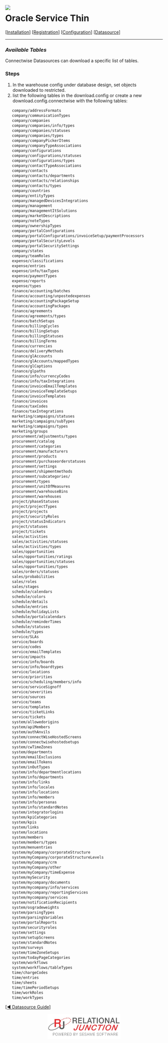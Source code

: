  <a href="http://www.sesamesoftware.com"><img align=left src="../images/RJOrbit110x110.png"></img></a>

[comment]: # (Change Heading to reflect Datasource)

#  Oracle Service Thin

[comment]: # (Leave Nav BAR untouched)

[[Installation](../guides/installguide.md)] [[Registration](../guides/RegistrationGuide.md)] [[Configuration](../guides/configurationGuide.md)] [[Datasource](../guides/DatasourceGuide.md)]

---

[comment]: # (Leave Or Alter Required info as needed)

### *Available Tables*

Connectwise Datasources can download a specific list of tables. 

### Steps

[comment]: # (step 1 is common to all Datasources)
[comment]: # (Step 2.1and 2.2 should be adjusted for Data Source specific)
[comment]: # (Step 3 should be Image of the datasource you can add the screenshot to the images folder or create a placeholder like {image of datasource screen})
[comment]: # (adjust step 4 and below as needed)

1. In the warehouse config under database design, set objects downloaded to restricted. 
2. list the following tables in the download.config or create a new download.config.connectwise with the following tables:
```
   company/addressFormats
   company/communicationTypes
   company/companies
   company/companies/info/types
   company/companies/statuses
   company/companies/types
   company/companyPickerItems
   company/companyTypeAssociations
   company/configurations
   company/configurations/statuses
   company/configurations/types
   company/contactTypeAssociations
   company/contacts
   company/contacts/departments
   company/contacts/relationships
   company/contacts/types
   company/countries
   company/entityTypes
   company/managedDevicesIntegrations
   company/management
   company/managementItSolutions
   company/marketDescriptions
   company/noteTypes
   company/ownershipTypes
   company/portalConfigurations
   company/portalConfigurations/invoiceSetup/paymentProcessors
   company/portalSecurityLevels
   company/portalSecuritySettings
   company/states
   company/teamRoles
   expense/classifications
   expense/entries
   expense/info/taxTypes
   expense/paymentTypes
   expense/reports
   expense/types
   finance/accounting/batches
   finance/accounting/unpostedexpenses
   finance/accountingPackageSetup
   finance/accountingPackages
   finance/agreements
   finance/agreements/types
   finance/batchSetups
   finance/billingCycles
   finance/billingSetups
   finance/billingStatuses
   finance/billingTerms
   finance/currencies
   finance/deliveryMethods
   finance/glAccounts
   finance/glAccounts/mappedTypes
   finance/glCaptions
   finance/glpaths
   finance/info/currencyCodes
   finance/info/taxIntegrations
   finance/invoiceEmailTemplates
   finance/invoiceTemplateSetups
   finance/invoiceTemplates
   finance/invoices
   finance/taxCodes
   finance/taxIntegrations
   marketing/campaigns/statuses
   marketing/campaigns/subTypes
   marketing/campaigns/types
   marketing/groups
   procurement/adjustments/types
   procurement/catalog
   procurement/categories
   procurement/manufacturers
   procurement/products
   procurement/purchaseorderstatuses
   procurement/settings
   procurement/shipmentmethods
   procurement/subcategories/
   procurement/types
   procurement/unitOfMeasures
   procurement/warehouseBins
   procurement/warehouses
   project/phaseStatuses
   project/projectTypes
   project/projects
   project/securityRoles
   project/statusIndicators
   project/statuses
   project/tickets
   sales/activities
   sales/activities/statuses
   sales/activities/types
   sales/opportunities
   sales/opportunities/ratings
   sales/opportunities/statuses
   sales/opportunities/types
   sales/orders/statuses
   sales/probabilities
   sales/roles
   sales/stages
   schedule/calendars
   schedule/colors
   schedule/details
   schedule/entries
   schedule/holidayLists
   schedule/portalcalendars
   schedule/reminderTimes
   schedule/statuses
   schedule/types
   service/SLAs
   service/boards
   service/codes
   service/emailTemplates
   service/impacts
   service/info/boards
   service/info/boardtypes
   service/locations
   service/priorities
   service/scheduling/members/info
   service/serviceSignoff
   service/severities
   service/sources
   service/teams
   service/templates
   service/ticketLinks
   service/tickets
   system/allowedorigins
   system/apiMembers
   system/authAnvils
   system/connectWiseHostedScreens
   system/connectwisehostedsetups
   system/cwTimeZones
   system/departments
   system/emailExclusions
   system/emailTokens
   system/inOutTypes
   system/info/departmentlocations
   system/info/departments
   system/info/links
   system/info/locales
   system/info/locations
   system/info/members
   system/info/personas
   system/info/standardNotes
   system/integratorlogins
   system/kpiCategories
   system/kpis
   system/links
   system/locations
   system/members
   system/members/types
   system/menuentries
   system/myCompany/corporateStructure
   system/myCompany/corporateStructureLevels
   system/myCompany/crm
   system/myCompany/other
   system/myCompany/timeExpense
   system/mySecurity
   system/mycompany/documents
   system/mycompany/info/services
   system/mycompany/reportingServices
   system/mycompany/services
   system/notificationRecipients
   system/osgradeweights
   system/parsingTypes
   system/parsingVariables
   system/portalReports
   system/securityroles
   system/settings
   system/setupScreens
   system/standardNotes
   system/surveys
   system/timeZoneSetups
   system/todayPageCategories
   system/workflows
   system/workflows/tableTypes
   time/chargeCodes
   time/entries
   time/sheets
   time/timePeriodSetups
   time/workRoles
   time/workTypes
```
[[&#9664; Datasource Guide](../guides/DatasourceGuide.md)]

<p align="center" >  <a href="http://www.sesamesoftware.com"><img align=center src="../../images/poweredBy.png" height="80px"></img></a> </p>

